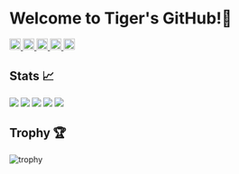 # Welcome to Tiger's GitHub!🐅

<p align="left">
  <a href="https://github.com/Tiger59">
    <img height="20" src="https://komarev.com/ghpvc/?username=Tiger59" />
  </a>
  <a href="https://github.com/Tiger59">
    <img height="20" src="https://img.shields.io/github/followers/Tiger59?label=follow&logo=github&style=flat" />
  </a>
  <a href="http://qiita.com/koneko59">
    <img height="20" src="https://qiita-badge.apiapi.app/s/koneko59/posts.svg" />
  </a>
  <a href="http://qiita.com/koneko59">
    <img height="20" src="https://qiita-badge.apiapi.app/s/koneko59/contributions.svg" />
  </a>
  <a href="https://zenn.dev/tiger_rip">
    <img height="20" src="https://badgen.org/img/zenn/tiger_rip/articles?style=plastic" />
  </a>
</p>

## Stats :chart_with_upwards_trend:
![](http://github-profile-summary-cards.vercel.app/api/cards/profile-details?username=Tiger59&theme=gruvbox)
![](http://github-profile-summary-cards.vercel.app/api/cards/repos-per-language?username=Tiger59&theme=gruvbox)
![](http://github-profile-summary-cards.vercel.app/api/cards/most-commit-language?username=Tiger59&theme=gruvbox)
![](http://github-profile-summary-cards.vercel.app/api/cards/stats?username=Tiger59&theme=gruvbox)
![](http://github-profile-summary-cards.vercel.app/api/cards/productive-time?username=Tiger59&theme=gruvbox&utcOffset=9)

## Trophy :trophy:
![trophy](https://github-profile-trophy.vercel.app/?username=Tiger59&theme=gruvbox)